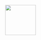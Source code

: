 <div id="header" align="center">
  <img src="https://media.giphy.com/media/xTiIzRJvjSIBduY2ys/giphy.gif" width="100"/>
</div>
